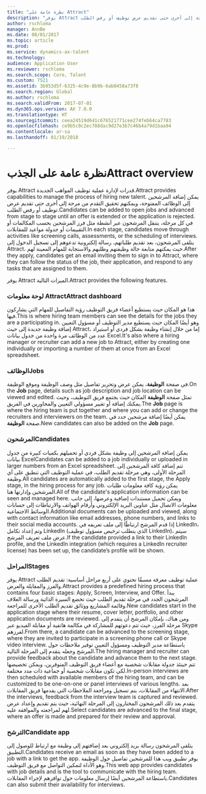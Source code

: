 ```yaml
---
title: "نظرة عامة على Attract"
description: "يوفر Attract قدرات لإدارة عملية توظيف المواهب الجديدة. يمكن إضافة المرشحين إلى الوظائف المفتوحة، ويمكنهم تحقيق التقدم من مرحة إلى أخرى حتى تقديم عرض توظيف أو رفض الطلب."
author: rschloma
manager: AnnBe
ms.date: 08/01/2017
ms.topic: article
ms.prod: 
ms.service: dynamics-ax-talent
ms.technology: 
audience: Application User
ms.reviewer: rschloma
ms.search.scope: Core, Talent
ms.custom: 7521
ms.assetid: 3b953d5f-6325-4c9e-8b9b-6ab0458a73f8
ms.search.region: Global
ms.author: rschloma
ms.search.validFrom: 2017-07-01
ms.dyn365.ops.version: AX 7.0.0
ms.translationtype: HT
ms.sourcegitcommit: ceea24519d641c676521771cee274feb64ca7783
ms.openlocfilehash: ce9b5c0c2ec788dac9d27e3b7c46b4a79d1baa94
ms.contentlocale: ar-sa
ms.lasthandoff: 01/19/2018

---
```

# <a name="attract-overview"></a><span data-ttu-id="21a1a-104">نظرة عامة على الجذب</span><span class="sxs-lookup"><span data-stu-id="21a1a-104">Attract overview</span></span>
<span data-ttu-id="21a1a-105">يوفر Attract قدرات لإدارة عملية توظيف المواهب الجديدة.</span><span class="sxs-lookup"><span data-stu-id="21a1a-105">Attract provides capabilities to manage the process of hiring new talent.</span></span> <span data-ttu-id="21a1a-106">يمكن إضافة المرشحين إلى الوظائف المفتوحة، ويمكنهم تحقيق التقدم من مرحة إلى أخرى حتى تقديم عرض توظيف أو رفض الطلب.</span><span class="sxs-lookup"><span data-stu-id="21a1a-106">Candidates can be added to open jobs and advanced from stage to stage until an offer is extended or the application is rejected.</span></span> <span data-ttu-id="21a1a-107">في كل مرحلة، يتنقل المرشحون عبر أنشطة مثل فرز المرشحين بحسب المكالمات أو التقييمات أو جدولة مواعيد للمقابلات.</span><span class="sxs-lookup"><span data-stu-id="21a1a-107">In each stage, candidates move through activities like screening calls, assessments, or the scheduling of interviews.</span></span> <span data-ttu-id="21a1a-108">يتلقى المرشحون، بعد تقديم طلباتهم، رسالة إلكترونية تدعوهم إلى تسجيل الدخول إلى Attract، حيث يمكنهم متابعة حالة وظيفتهم وطلبهم والاستجابة للمهام المعينة لهم.</span><span class="sxs-lookup"><span data-stu-id="21a1a-108">After they apply, candidates get an email inviting them to sign in to Attract, where they can follow the status of the job, their application, and respond to any tasks that are assigned to them.</span></span>

<span data-ttu-id="21a1a-109">يوفر Attract الميزات التالية.</span><span class="sxs-lookup"><span data-stu-id="21a1a-109">Attract provides the following features.</span></span>

### <a name="attract-dashboard"></a><span data-ttu-id="21a1a-110">لوحة معلومات Attract</span><span class="sxs-lookup"><span data-stu-id="21a1a-110">Attract dashboard</span></span>
<span data-ttu-id="21a1a-111">هذا هو المكان حيث يستطيع أعضاء فريق التوظيف رؤية التفاصيل للمهام التي يشاركون فيها.</span><span class="sxs-lookup"><span data-stu-id="21a1a-111">This is where hiring team members can see the details for the jobs they are a participating in.</span></span> <span data-ttu-id="21a1a-112">وهو أيضًا المكان حيث يستطيع مدير التوظيف أو مسؤول التعيين إضافة وظيفة جديدة إلى حيث Attract، إما من خلال إنشاء وظيفة بشكل فردي أو استيراد عدد من الوظائف مرة واحدة من جدول بيانات Excel.</span><span class="sxs-lookup"><span data-stu-id="21a1a-112">It's also where a hiring manager or recruiter can add a new job to Attract, either by creating one individually or importing a number of them at once from an Excel spreadsheet.</span></span>

### <a name="jobs"></a><span data-ttu-id="21a1a-113">الوظائف</span><span class="sxs-lookup"><span data-stu-id="21a1a-113">Jobs</span></span>
<span data-ttu-id="21a1a-114">في صفحة **الوظيفة**، يمكن عرض وتحرير تفاصيل مثل وصف الوظيفة وموقع الوظيفة.</span><span class="sxs-lookup"><span data-stu-id="21a1a-114">On the **Job** page, details such as job description and job location can be viewed and edited.</span></span> <span data-ttu-id="21a1a-115">تمثل صفحة **الوظيفة** المكان حيث يجتمع فريق التوظيف، وحيث يمكنك إضافة أو تغيير مسؤولي التعيين والمحاورين في الفريق.</span><span class="sxs-lookup"><span data-stu-id="21a1a-115">The **Job** page is where the hiring team is put together and where you can add or change the recruiters and interviewers on the team.</span></span> <span data-ttu-id="21a1a-116">يمكن أيضًا إضافة مرشحين جدد في صفحة **الوظيفة**.</span><span class="sxs-lookup"><span data-stu-id="21a1a-116">New candidates can also be added on the **Job** page.</span></span>

### <a name="candidates"></a><span data-ttu-id="21a1a-117">المرشحون</span><span class="sxs-lookup"><span data-stu-id="21a1a-117">Candidates</span></span>
<span data-ttu-id="21a1a-118">يمكن إضافة المرشحين إلى وظيفة بشكل فردي أو تحميلهم بكميات كبيرة من جدول بيانات Excel</span><span class="sxs-lookup"><span data-stu-id="21a1a-118">Candidates can be added to a job individually or uploaded in larger numbers from an Excel spreadsheet.</span></span> <span data-ttu-id="21a1a-119">تتم إضافة كافة المرشحين إلى المرحلة الأولى، وهي مرحلة تقديم الطلب، في عملية التوظيف التي تنطبق على أي وظيفة.</span><span class="sxs-lookup"><span data-stu-id="21a1a-119">All candidates are automatically added to the first stage, the Apply stage, in the hiring process for any job.</span></span> <span data-ttu-id="21a1a-120">يمكن رؤية كافة معلومات طلبات المرشحين وإدارتها هنا.</span><span class="sxs-lookup"><span data-stu-id="21a1a-120">All of the candidate's application information can be seen and managed here.</span></span> <span data-ttu-id="21a1a-121">ويمكن تحميل مستندات إضافية وعرضها، إلى جانب معلومات الاتصال مثل عناوين البريد الإلكتروني وأرقام الهواتف والارتباطات إلى حسابات الوسائط الاجتماعية.</span><span class="sxs-lookup"><span data-stu-id="21a1a-121">Additional documents can be uploaded and viewed, along with contact information like email addresses, phone numbers, and links to their social media accounts.</span></span> <span data-ttu-id="21a1a-122">إذا قدم المرشح ارتباطًا إلى ملف تعريفه في LinkedIn، وتم إعداد تكامل LinkedIn (الذي يتطلب ترخيص مسؤول توظيف LinkedIn)، سيتم عرض ملف تعريف المرشح.</span><span class="sxs-lookup"><span data-stu-id="21a1a-122">If the candidate provided a link to their LinkedIn profile, and the LinkedIn integration (which requires a LinkedIn recruiter license) has been set up, the candidate’s profile will be shown.</span></span>

### <a name="stages"></a><span data-ttu-id="21a1a-123">المراحل</span><span class="sxs-lookup"><span data-stu-id="21a1a-123">Stages</span></span>
<span data-ttu-id="21a1a-124">يوفر Attract عملية توظيف معرفة مسبقًا تحتوي على أربع مراحل أساسية: تقديم الطلب والفرز والمقابلة والعرض.</span><span class="sxs-lookup"><span data-stu-id="21a1a-124">Attract provides a predefined hiring process that contains four basic stages: Apply, Screen, Interview, and Offer.</span></span> <span data-ttu-id="21a1a-125">يبدأ المرشحون الجدد في مرحلة تقديم الطلب حيث تخضع السيرة الذاتية ورسالة الغلاف وقائمة المشاريع ووثائق تقديم الطلب الأخرى للمراجعة.</span><span class="sxs-lookup"><span data-stu-id="21a1a-125">New candidates start in the application stage where their resume, cover letter, portfolio, and other application documents are reviewed.</span></span> <span data-ttu-id="21a1a-126">ومن هناك، بإمكان المرشح أن يتقدم إلى مرحلة الفرز، حيث تتم دعوتهم للمشاركة في مكالمة هاتفية أو مقابلة الفيديو عبر Skype لفرزهم.</span><span class="sxs-lookup"><span data-stu-id="21a1a-126">From there, a candidate can be advanced to the screening stage, where they are invited to participate in a screening phone call or Skype video interview.</span></span> <span data-ttu-id="21a1a-127">باستطاعة مدير التوظيف ومسؤول التعيين توفير ملاحظات حول المرشح وجعله يتقدم إلى المرحلة التالية.</span><span class="sxs-lookup"><span data-stu-id="21a1a-127">The hiring manager and recruiter can provide feedback about the candidate and advance them to the next stage.</span></span> <span data-ttu-id="21a1a-128">تتم حينئذ جدولة مقابلات شخصية مع أعضاء فريق التوظيف المتوفرين، ويمكن تخصيصها لكي تكون مقابلات شخصية أو جماعية ذات مدد مختلفة.</span><span class="sxs-lookup"><span data-stu-id="21a1a-128">In-person interviews are then scheduled with available members of the hiring team, and can be customized to be one-on-one or panel interviews of various lengths.</span></span> <span data-ttu-id="21a1a-129">بعد الانتهاء من المقابلات، يتم تسجيل ومراجعة الملاحظات التي يقدمها فريق المقابلات.</span><span class="sxs-lookup"><span data-stu-id="21a1a-129">After the interviews, feedback from the interview team is captured and reviewed.</span></span> <span data-ttu-id="21a1a-130">يتقدم بعد ذلك المرشحون المختارون إلى المرحلة النهائية، حيث يتم تقديم وإعداد عرض لهم لمراجعته والموافقة عليه.</span><span class="sxs-lookup"><span data-stu-id="21a1a-130">Select candidates are advanced to the final stage, where an offer is made and prepared for their review and approval.</span></span> 

### <a name="candidate-app"></a><span data-ttu-id="21a1a-131">الترشح</span><span class="sxs-lookup"><span data-stu-id="21a1a-131">Candidate app</span></span>
<span data-ttu-id="21a1a-132">يتلقى المرشحون رسالة بريد إلكتروني بعد إضافتهم إلى وظيفة مع ارتباط للوصول إلى التطبيق.</span><span class="sxs-lookup"><span data-stu-id="21a1a-132">Candidates receive an email as soon as they have been added to a job with a link to get the app.</span></span> <span data-ttu-id="21a1a-133">يوفر تطبيق ويب هذا للمرشحين تفاصيل حول الوظيفة وهو الأداة لتمكين التواصل مع فريق التوظيف.</span><span class="sxs-lookup"><span data-stu-id="21a1a-133">This web app provides candidates with job details and is the tool to communicate with the hiring team.</span></span> <span data-ttu-id="21a1a-134">باستطاعة المرشحين أيضًا إرسال معلومات حول توافرهم لإجراء المقابلات.</span><span class="sxs-lookup"><span data-stu-id="21a1a-134">Candidates can also submit their availability for interviews.</span></span>


